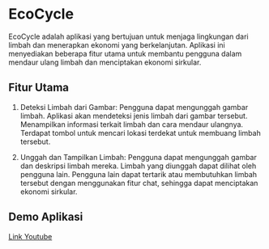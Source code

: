 # EcoCycle
EcoCycle adalah aplikasi yang bertujuan untuk menjaga lingkungan dari limbah dan menerapkan ekonomi yang berkelanjutan.
Aplikasi ini menyediakan beberapa fitur utama untuk membantu pengguna dalam mendaur ulang limbah dan menciptakan ekonomi sirkular.

## Fitur Utama
1. Deteksi Limbah dari Gambar:
    Pengguna dapat mengunggah gambar limbah.
    Aplikasi akan mendeteksi jenis limbah dari gambar tersebut.
    Menampilkan informasi terkait limbah dan cara mendaur ulangnya.
    Terdapat tombol untuk mencari lokasi terdekat untuk membuang limbah tersebut.

2. Unggah dan Tampilkan Limbah:
    Pengguna dapat mengunggah gambar dan deskripsi limbah mereka.
    Limbah yang diunggah dapat dilihat oleh pengguna lain.
    Pengguna lain dapat tertarik atau membutuhkan limbah tersebut dengan menggunakan fitur chat, sehingga dapat menciptakan ekonomi sirkular.

## Demo Aplikasi
[Link Youtube](https://youtu.be/mart-Muy-Nc)

